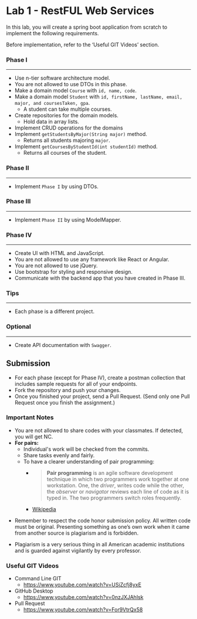 
# Lab 1 - RestFUL Web Services

In this lab, you will create a spring boot application from scratch to implement the following requirements.

Before implementation, refer to the ‘Useful GIT Videos’ section.

###  Phase I
---
* Use n-tier software architecture model.
* You are not allowed to use DTOs in this phase.
* Make a domain model `Course` with  `id, name, code`.
* Make a domain model `Student` with `id, firstName, lastName, email, major, and coursesTaken, gpa`.
    * A student can take multiple courses.
* Create repositories for the domain models.
    * Hold data in array lists.
* Implement CRUD operations for the domains
* Implement `getStudentsByMajor(String major)` method.
    * Returns all students majoring `major`.
* Implement `getCoursesByStudentId(int studentId)` method.
    * Returns all courses of the student.

### Phase II
---
* Implement `Phase I` by using DTOs.


### Phase III
---
* Implement `Phase II` by using ModelMapper.

### Phase IV
---
*  Create UI with HTML and JavaScript.
*  You are not allowed to use any framework like React or Angular.
*  You are not allowed to use jQuery.
*  Use bootstrap for styling and responsive design.
* Communicate with the backend app that you have created in Phase III.

### Tips
---
* Each phase is a different project.

### Optional
---
* Create API documentation with `Swagger`.

## Submission

* For each phase (except for Phase IV), create a postman collection that includes sample requests for all of your endpoints.
* Fork the repository and push your changes.
* Once you finished your project, send a Pull Request. (Send only one Pull Request once you finish the assignment.)

### Important Notes

* You are not allowed to share codes with your classmates. If detected, you will get NC.
* **For pairs:**
    * Individual's work will be checked from the commits.
    *  Share tasks evenly and fairly.
    *  To have a clearer understanding of pair programming:
        *  > **Pair programming** is an agile software development technique in which two programmers work together at one workstation. One, the _driver_, writes code while the other, the _observer_ or _navigator_ reviews each line of code as it is typed in. The two programmers switch roles frequently.
        * [Wikipedia](https://en.wikipedia.org/wiki/Pair_programming#:~:text=Pair%20programming%20is%20an%20agile,two%20programmers%20switch%20roles%20frequently.)

-   Remember to respect the code honor submission policy. All written code must be original. Presenting something as one’s own work when it came from another source is plagiarism and is forbidden.

-   Plagiarism is a very serious thing in all American academic institutions and is guarded against vigilantly by every professor.

### Useful GIT Videos
* Command Line GIT
    * https://www.youtube.com/watch?v=USjZcfj8yxE
* GitHub Desktop
    * https://www.youtube.com/watch?v=0nzJXJAhlsk
* Pull Request
    * https://www.youtube.com/watch?v=For9VtrQx58


